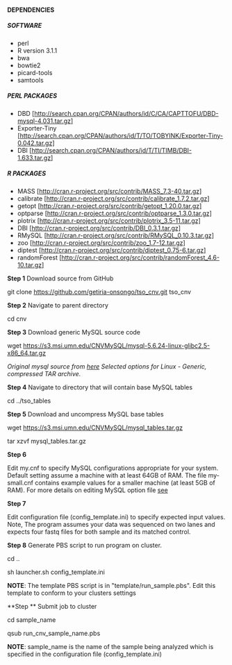 #### DEPENDENCIES

##### SOFTWARE
- perl 
- R version 3.1.1
- bwa
- bowtie2
- picard-tools
- samtools

##### PERL PACKAGES
- DBD           [http://search.cpan.org/CPAN/authors/id/C/CA/CAPTTOFU/DBD-mysql-4.031.tar.gz]
- Exporter-Tiny [http://search.cpan.org/CPAN/authors/id/T/TO/TOBYINK/Exporter-Tiny-0.042.tar.gz]
- DBI           [http://search.cpan.org/CPAN/authors/id/T/TI/TIMB/DBI-1.633.tar.gz]

##### R PACKAGES
- MASS         [http://cran.r-project.org/src/contrib/MASS_7.3-40.tar.gz]
- calibrate    [http://cran.r-project.org/src/contrib/calibrate_1.7.2.tar.gz]
- getopt       [http://cran.r-project.org/src/contrib/getopt_1.20.0.tar.gz]
- optparse     [http://cran.r-project.org/src/contrib/optparse_1.3.0.tar.gz]
- plotrix      [http://cran.r-project.org/src/contrib/plotrix_3.5-11.tar.gz]
- DBI          [http://cran.r-project.org/src/contrib/DBI_0.3.1.tar.gz]
- RMySQL       [http://cran.r-project.org/src/contrib/RMySQL_0.10.3.tar.gz]
- zoo          [http://cran.r-project.org/src/contrib/zoo_1.7-12.tar.gz]
- diptest      [http://cran.r-project.org/src/contrib/diptest_0.75-6.tar.gz]
- randomForest [http://cran.r-project.org/src/contrib/randomForest_4.6-10.tar.gz]

**Step 1** Download source from GitHub

git clone https://github.com/getiria-onsongo/tso_cnv.git tso_cnv

**Step 2** Navigate to parent directory

cd cnv

**Step 3** Download generic MySQL source code

wget https://s3.msi.umn.edu/CNVMySQL/mysql-5.6.24-linux-glibc2.5-x86_64.tar.gz

*Original mysql source from [here](https://dev.mysql.com/downloads/mysql/)
Selected options for Linux - Generic, compressed TAR archive.*

**Step 4** Navigate to directory that will contain base MySQL tables

cd ../tso_tables

**Step 5** Download and uncompress MySQL base tables

wget https://s3.msi.umn.edu/CNVMySQL/mysql_tables.tar.gz

tar xzvf mysql_tables.tar.gz

**Step 6** 

Edit my.cnf to specify MySQL configurations appropriate for your system. 
     Default setting assume a machine with at least 64GB of RAM. The file my-small.cnf
     contains example values for a smaller machine (at least 5GB of RAM). For more
     details on editing MySQL option file [see](https://dev.mysql.com/doc/refman/5.1/en/option-files.html)

**Step 7** 

Edit configuration file (config_template.ini) to specify expected input values. Note, 
     The program assumes your data was sequenced on two lanes and expects four fastq files for
     both sample and its matched control. 
     

**Step 8** Generate PBS script to run program on cluster. 

cd ..

sh launcher.sh config_template.ini

**NOTE**: The template PBS script is in "template/run_sample.pbs". Edit this template to 
conform to your clusters settings

**Step ** Submit job to cluster

cd sample_name

qsub run_cnv_sample_name.pbs

**NOTE**: sample_name is the name of the sample being analyzed which is specified in the 
      configuration file (config_template.ini)
